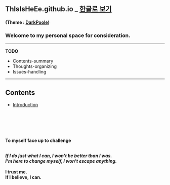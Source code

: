 ## ThIsIsHeEe.github.io _ [한글로 보기](/README.md)
#### (Theme : [DarkPoole](/DarkPoole.md))


### Welcome to my personal space for consideration.

---

**TODO**

- Contents-summary
- Thoughts-organizing
- Issues-handling

---

## Contents

- [Introduction](/_posts/contents_00_intro/EN/2024-10-03-Introduction_EN.markdown)


<br><br><br><br>

**To myself face up to challenge**
<br><br>

***If I do just what I can, I won't be better than I was.***<br>
***I'm here to change myself, I won't escape anything.***<br><br>
**I trust me.<br> If I believe, I can.**